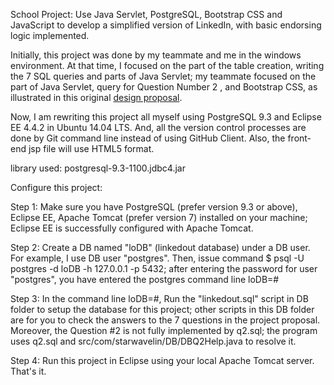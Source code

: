 School Project: Use Java Servlet, PostgreSQL, Bootstrap CSS and JavaScript to develop a simplified version of LinkedIn, with basic endorsing logic implemented. 

Initially, this project was done by my teammate and me in the windows environment. At that time, I focused on the part of the table creation, writing the 7 SQL queries and parts of Java Servlet; my teammate focused on the part of Java Servlet, query for Question Number 2 , and Bootstrap CSS, as illustrated in this original [design proposal](docs/linkedoutReport.pdf).

Now, I am rewriting this project all myself using PostgreSQL 9.3 and Eclipse EE 4.4.2 in Ubuntu 14.04 LTS. And, all the version control processes are done by Git command line instead of using GitHub Client. Also, the front-end jsp file will use HTML5 format.

library used: postgresql-9.3-1100.jdbc4.jar

Configure this project:

Step 1: Make sure you have PostgreSQL (prefer version 9.3 or above), Eclipse EE, Apache Tomcat (prefer version 7) installed on your machine; Eclipse EE is successfully configured with Apache Tomcat.

Step 2: Create a DB named "loDB" (linkedout database) under a DB user. For example, I use DB user "postgres". Then, issue command $ psql -U postgres -d loDB -h 127.0.0.1 -p 5432; after entering the password for user "postgres", you have entered the postgres command line loDB=#

Step 3: In the command line loDB=#, Run the "linkedout.sql" script in DB folder to setup the database for this project; other scripts in this DB folder are for you to check the answers to the 7 questions in the project proposal. Moreover, the Question #2 is not fully implemented by q2.sql; the program uses q2.sql and src/com/starwavelin/DB/DBQ2Help.java to resolve it. 

Step 4: Run this project in Eclipse using your local Apache Tomcat server. That's it. 
